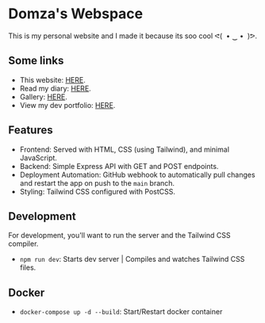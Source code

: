 # Domza's Webspace

This is my personal website and I made it because its soo cool ᕙ⁠(⁠ ⁠ ⁠•⁠ ⁠‿⁠ ⁠•⁠ ⁠ ⁠)⁠ᕗ.

## Some links

- This website: [HERE](https://domza.xyz/).
- Read my diary: [HERE](https://domza.xyz/diary).
- Gallery: [HERE](https://domza.xyz/gallery).
- View my dev portfolio: [HERE](https://domza.xyz/dev-portfolio).

## Features

- Frontend: Served with HTML, CSS (using Tailwind), and minimal JavaScript.
- Backend: Simple Express API with GET and POST endpoints.
- Deployment Automation: GitHub webhook to automatically pull changes and restart the app on push to the `main` branch.
- Styling: Tailwind CSS configured with PostCSS.

## Development

For development, you'll want to run the server and the Tailwind CSS compiler.

- `npm run dev`: Starts dev server | Compiles and watches Tailwind CSS files.

## Docker

- `docker-compose up -d --build`: Start/Restart docker container
